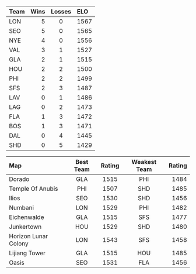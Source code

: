 Team|Wins|Losses|ELO
:---|---:|:----:|:--
LON|5|0|1567
SEO|5|0|1565
NYE|4|0|1556
VAL|3|1|1527
GLA|2|1|1515
HOU|2|2|1500
PHI|2|2|1499
SFS|2|3|1487
LAV|0|1|1486
LAG|0|2|1473
FLA|1|3|1472
BOS|1|3|1471
DAL|0|4|1445
SHD|0|5|1429

Map|Best Team|Rating|Weakest Team|Rating
:--|:-------:|:----:|:----------:|-----:
Dorado|GLA|1515|PHI|1484
Temple Of Anubis|PHI|1507|SHD|1485
Ilios|SEO|1530|SHD|1456
Numbani|LON|1529|PHI|1482
Eichenwalde|GLA|1515|SFS|1477
Junkertown|HOU|1529|SHD|1480
Horizon Lunar Colony|LON|1543|SFS|1458
Lijiang Tower|GLA|1515|HOU|1485
Oasis|SEO|1531|FLA|1456
